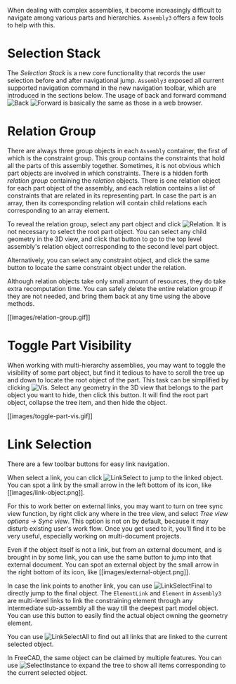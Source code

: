 When dealing with complex assemblies, it become increasingly difficult to
navigate among various parts and hierarchies. `Assembly3` offers a few tools
to help with this.

# Selection Stack

The _Selection Stack_ is a new core functionality that records the user
selection before and after navigational jump. `Assembly3` exposed all current
supported navigation command in the new navigation toolbar, which are introduced
in the sections below. The usage of back and forward command
![Back](../../FreeCAD/raw/LinkStage3/src/Gui/Icons/sel-back.svg?sanitize=true)
![Forward](../../FreeCAD/raw/LinkStage3/src/Gui/Icons/sel-forward.svg?sanitize=true) 
is basically the same as those in a web browser.

# Relation Group

There are always three group objects in each `Assembly` container, the first of
which is the constraint group. This group contains the constraints that hold
all the parts of this assembly together. Sometimes, it is not obvious which
part objects are involved in which constraints. There is a hidden forth
_relation group_ containing the _relation_ objects. There is one relation object
for each part object of the assembly, and each relation contains a list of
constraints that are related in its representing part. In case the part is an
array, then its corresponding relation will contain child relations each
corresponding to an array element.

To reveal the relation group, select any part object and click
![Relation](../raw/master/freecad/asm3/Gui/Resources/icons/Assembly_GotoRelation.svg?sanitize=true).
It is not necessary to select the root part object. You can select any child
geometry in the 3D view, and click that button to go to the top level
assembly's relation object corresponding to the second level part object.

Alternatively, you can select any constraint object, and click the same button
to locate the same constraint object under the relation.

Although relation objects take only small amount of resources, they do take
extra recomputation time. You can safely delete the entire relation group if
they are not needed, and bring them back at any time using the above methods.

[[images/relation-group.gif]]

# Toggle Part Visibility

When working with multi-hierarchy assemblies, you may want to toggle the
visibility of some part object, but find it tedious to have to scroll the tree
up and down to locate the root object of the part. This task can be simplified
by clicking ![Vis](../raw/master/freecad/asm3/Gui/Resources/icons/Assembly_TogglePartVisibility.svg?sanitize=true).
Select any geometry in the 3D view that belongs to the part object you want to
hide, then click this button. It will find the root part object, collapse the
tree item, and then hide the object.

[[images/toggle-part-vis.gif]]

# Link Selection

There are a few toolbar buttons for easy link navigation.

When select a link, you can click
![LinkSelect](../../FreeCAD/raw/LinkStage3/src/Gui/Icons/LinkSelect.svg?sanitize=true) to
jump to the linked object. You can spot a link by the small arrow in the left
bottom of its icon, like [[images/link-object.png]].

For this to work better on external links, you may want to turn on tree sync
view function, by right click any where in the tree view, and select 
_Tree view options -> Sync view_. This option is not on by default, because it
may disturb existing user's work flow. Once you get used to it, you'll find it
to be very useful, especially working on multi-document projects.

Even if the object itself is not a link, but from an external document, and is
brought in by some link, you can use the same button to jump into that external
document. You can spot an external object by the small arrow in the right bottom
of its icon, like [[images/external-object.png]].

In case the link points to another link, you can use
![LinkSelectFinal](../../FreeCAD/raw/LinkStage3/src/Gui/Icons/LinkSelectFinal.svg?sanitize=true)
to directly jump to the final object. The `ElementLink` and `Element` in
`Assembly3` are multi-level links to link the constraining element through any
intermediate sub-assembly all the way till the deepest part model object. You
can use this button to easily find the actual object owning the geometry
element.

You can use 
![LinkSelectAll](../../FreeCAD/raw/LinkStage3/src/Gui/Icons/LinkSelectAll.svg?sanitize=true)
to find out all links that are linked to the current selected object.

In FreeCAD, the same object can be claimed by multiple features. You can use
![SelectInstance](../../FreeCAD/raw/LinkStage3/src/Gui/Icons/sel-instance.svg?sanitize=true)
to expand the tree to show all items corresponding to the current selected object.
